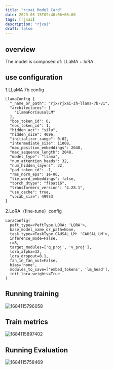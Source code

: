 ```yaml
---
title: "rjxai Model Card"
date: 2023-05-15T09:40:06+08:00
tags: [rjxai]
description: "rjxai"
draft: false
---
```

## overview

The model is composed of: LLaMA + loRA

<!--more-->

## use configuration

1.LLaMA 7b config

```base
LlamaConfig {
  "_name_or_path": "rjx/rjxai-zh-llama-7b-v1",
  "architectures": [
    "LlamaForCausalLM"
  ],
  "bos_token_id": 0,
  "eos_token_id": 1,
  "hidden_act": "silu",
  "hidden_size": 4096,
  "initializer_range": 0.02,
  "intermediate_size": 11008,
  "max_position_embeddings": 2048,
  "max_sequence_length": 2048,
  "model_type": "llama",
  "num_attention_heads": 32,
  "num_hidden_layers": 32,
  "pad_token_id": -1,
  "rms_norm_eps": 1e-06,
  "tie_word_embeddings": false,
  "torch_dtype": "float16",
  "transformers_version": "4.28.1",
  "use_cache": true,
  "vocab_size": 49953
}
```

2.LoRA（fine-tune）config

```base
LoraConfig(
  peft_type=<PeftType.LORA: 'LORA'>, 
  base_model_name_or_path=None, 
  task_type=<TaskType.CAUSAL_LM: 'CAUSAL_LM'>, 
  inference_mode=False, 
  r=8, 
  target_modules=['q_proj', 'v_proj'], 
  lora_alpha=32, 
  lora_dropout=0.1, 
  fan_in_fan_out=False, 
  bias='none', 
  modules_to_save=['embed_tokens', 'lm_head'], 
  init_lora_weights=True
)
```

## Running training

![1684115796058](/en/post/image/rjxai-model-card/1684115796058.png)

## Train metrics

![1684115897402](/en/post/image/rjxai-model-card/1684115897402.png)

## Running Evaluation

![1684115758469](/en/post/image/rjxai-model-card/1684115758469.png)

